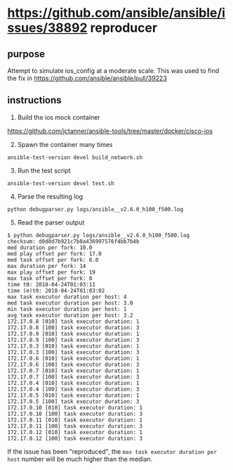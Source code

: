 # https://github.com/ansible/ansible/issues/38892 reproducer

## purpose

Attempt to simulate ios_config at a moderate scale. This was used to find the fix in https://github.com/ansible/ansible/pull/39223

## instructions

1. Build the ios mock container

https://github.com/jctanner/ansible-tools/tree/master/docker/cisco-ios

2. Spawn the container many times

```
ansible-test-version devel build_network.sh
```

3. Run the test script

```
ansible-test-version devel test.sh
```

4. Parse the resulting log

```
python debugparser.py logs/ansible__v2.6.0_h100_f500.log
```

5. Read the parser output

```
$ python debugparser.py logs/ansible__v2.6.0_h100_f500.log
checksum: d8d8d7b921c7b8a436997576f4bb7b4b
med duration per fork: 10.0
med play offset per fork: 17.0
med task offset per fork: 6.0
max duration per fork: 14
max play offset per fork: 19
max task offset per fork: 8
time t0: 2018-04-24T01:03:11
time (e)t0: 2018-04-24T01:03:02
max task executor duration per host: 4
med task executor duration per host: 3.0
min task executor duration per host: 1
avg task executor duration per host: 3.2
172.17.0.8 [010] task executor duration: 1
172.17.0.8 [100] task executor duration: 3
172.17.0.9 [010] task executor duration: 1
172.17.0.9 [100] task executor duration: 3
172.17.0.3 [010] task executor duration: 1
172.17.0.3 [100] task executor duration: 3
172.17.0.6 [010] task executor duration: 1
172.17.0.6 [100] task executor duration: 3
172.17.0.7 [010] task executor duration: 1
172.17.0.7 [100] task executor duration: 3
172.17.0.4 [010] task executor duration: 1
172.17.0.4 [100] task executor duration: 3
172.17.0.5 [010] task executor duration: 1
172.17.0.5 [100] task executor duration: 3
172.17.0.10 [010] task executor duration: 1
172.17.0.10 [100] task executor duration: 3
172.17.0.11 [010] task executor duration: 1
172.17.0.11 [100] task executor duration: 3
172.17.0.12 [010] task executor duration: 1
172.17.0.12 [100] task executor duration: 3
```

If the issue has been "reproduced", the `max task executor duration per host` number will be much higher than the median.
